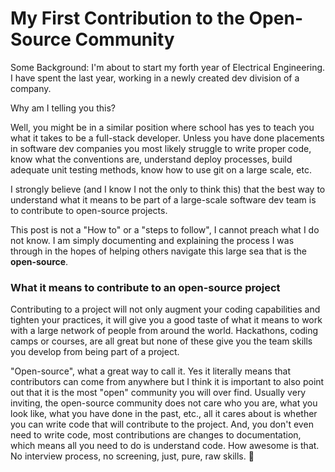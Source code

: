 # My First Contribution to the **Open-Source Community**

Some Background: I'm about to start my forth year of Electrical Engineering. I have spent the last year, working in a newly created dev division of a company.

Why am I telling you this?

Well, you might be in a similar position where school has yes to teach you what it takes to be a full-stack developer. Unless you have done placements in software dev companies you most likely struggle to write proper code, know what the conventions are, understand deploy processes, build adequate unit testing methods, know how to use git on a large scale, etc.

I strongly believe (and I know I not the only to think this) that the best way to understand what it means to be part of a large-scale software dev team is to contribute to open-source projects.

This post is not a "How to" or a "steps to follow", I cannot preach what I do not know. I am simply documenting and explaining the process I was through in the hopes of helping others navigate this large sea that is the **open-source**.

### What it means to contribute to an open-source project

Contributing to a project will not only augment your coding capabilities and tighten your practices, it will give you a good taste of what it means to work with a large network of people from around the world. Hackathons, coding camps or courses, are all great but none of these give you the team skills you develop from being part of a project.

"Open-source", what a great way to call it. Yes it literally means that contributors can come from anywhere but I think it is important to also point out that it is the most "open" community you will over find. Usually very inviting, the open-source community does not care who you are, what you look like, what you have done in the past, etc., all it cares about is whether you can write code that will contribute to the project. And, you don't even need to write code, most contributions are changes to documentation, which means all you need to do is understand code. How awesome is that. No interview process, no screening, just, pure, raw skills. :rocket:
 



